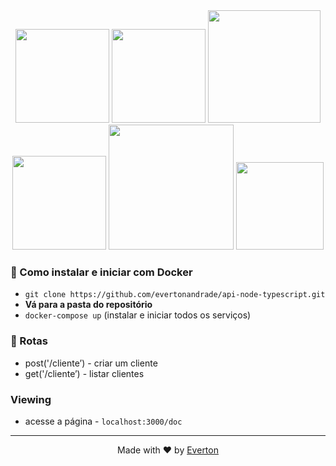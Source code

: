 <div align="center">
  <img src="https://seeklogo.com/images/N/nodejs-logo-FBE122E377-seeklogo.com.png" width=150px>
  <img src="https://upload.wikimedia.org/wikipedia/commons/thumb/4/4c/Typescript_logo_2020.svg/1200px-Typescript_logo_2020.svg.png" width="150px">
  <img src="https://avatars2.githubusercontent.com/u/20165699?s=400&v=4" width="180px" >
  <img src="https://upload.wikimedia.org/wikipedia/commons/thumb/2/29/Postgresql_elephant.svg/1200px-Postgresql_elephant.svg.png" width="150px">
  <img src="https://www.mundodocker.com.br/wp-content/uploads/2015/06/docker_facebook_share.png" width="200px">
  <img src="https://help.apiary.io/images/swagger-logo.png" width="140px" >
</div>

### :page_facing_up: Como instalar e iniciar com **Docker**

- `git clone https://github.com/evertonandrade/api-node-typescript.git`
- **Vá para a pasta do repositório**
- `docker-compose up` (instalar e iniciar todos os serviços)

### :page_facing_up: Rotas

- post('/cliente’) - criar um cliente
- get('/cliente’) - listar clientes

### Viewing

- acesse a página - `localhost:3000/doc`

---

<p align="center">
Made with ♥ by <a href="http://everton.github.io">Everton</a>
</p>
